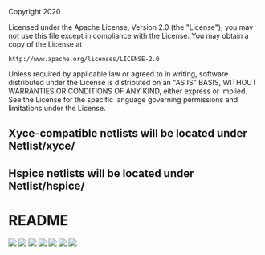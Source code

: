 Copyright 2020

Licensed under the Apache License, Version 2.0 (the "License");
you may not use this file except in compliance with the License.
You may obtain a copy of the License at

    http://www.apache.org/licenses/LICENSE-2.0

Unless required by applicable law or agreed to in writing, software
distributed under the License is distributed on an "AS IS" BASIS,
WITHOUT WARRANTIES OR CONDITIONS OF ANY KIND, either express or implied.
See the License for the specific language governing permissions and
limitations under the License.

## Xyce-compatible netlists will be located under Netlist/xyce/
## Hspice netlists will be located under Netlist/hspice/

# README
<img src="Document/images/Module_ATC_Page_1.png">
<img src="Document/images/Module_ATC_Page_2.png">
<img src="Document/images/Module_ATC_Page_3.png">
<img src="Document/images/Module_ATC_Page_4.png">
<img src="Document/images/Module_ATC_Page_5.png">
<img src="Document/images/Module_ATC_Page_6.png">
<img src="Document/images/Module_ATC_Page_7.png">
